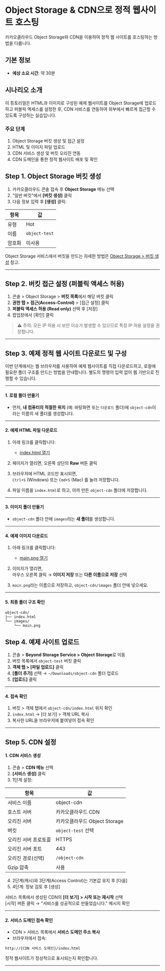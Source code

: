 # Object Storage & CDN으로 정적 웹사이트 호스팅

카카오클라우드 Object Storage와 CDN을 이용하여 정적 웹 사이트를 호스팅하는 방법을 다룹니다.


## 기본 정보
- **예상 소요 시간**: 약 30분


## 시나리오 소개

이 튜토리얼은 HTML과 이미지로 구성된 예제 웹사이트를 Object Storage에 업로드하고 퍼블릭 액세스를 설정한 후, CDN 서비스를 연동하여 외부에서 빠르게 접근할 수 있도록 구성하는 실습입니다.

### 주요 단계

1. Object Storage 버킷 생성 및 접근 설정  
2. HTML 및 이미지 파일 업로드  
3. CDN 서비스 생성 및 버킷 오리진 연동  
4. CDN 도메인을 통한 정적 웹사이트 배포 및 확인


## Step 1. Object Storage 버킷 생성

1. 카카오클라우드 콘솔 접속 후 **Object Storage** 메뉴 선택  
2. "일반 버킷"에서 **[버킷 생성]** 클릭  
3. 다음 정보 입력 후 **[생성]** 클릭:

| 항목   | 값              |
|--------|-----------------|
| 유형   | Hot             |
| 이름   | `object-test`  |
| 암호화 | 미사용          |

Object Storage 서비스에서 버킷을 만드는 자세한 방법은 [Object Storage > 버킷 생성](https://docs.kakaocloud.com/service/bss/object-storage/how-to-guides/object-storage-manage-bucket#create-bucket) 참고.

---

## Step 2. 버킷 접근 설정 (퍼블릭 액세스 허용)

1. 콘솔 > Object Storage > **버킷 목록**에서 해당 버킷 클릭  
2. **권한 탭 > 접근(Access-Control)** > [접근 설정] 클릭  
3. **퍼블릭 액세스 허용 (Read only)** 선택 후 [저장]  
4. 팝업창에서 [확인] 클릭

> ⚠️ 주의: 모든 IP 허용 시 보안 이슈가 발생할 수 있으므로 특정 IP 허용 설정을 권장합니다.

---

## Step 3. 예제 정적 웹 사이트 다운로드 및 구성

이번 단계에서는 웹 브라우저를 사용하여 예제 웹사이트를 직접 다운로드하고, 로컬에 필요한 폴더 구조를 만드는 방법을 안내합니다. 별도의 명령어 입력 없이 웹 기반으로 진행할 수 있습니다.

---

#### 1. 로컬 폴더 만들기

- 먼저, **내 컴퓨터의 적절한 위치** (예: 바탕화면 또는 `다운로드` 폴더)에
  `object-cdn`이라는 이름의 새 폴더를 생성합니다.

---

#### 2. 예제 HTML 파일 다운로드

1. 아래 링크를 클릭합니다:  
   - [index.html 열기](https://github.com/kakaocloud-edu/tutorial/blob/main/Section%20Demo%20%26%20Lab/object-cdn/index.html)

2. 페이지가 열리면, 오른쪽 상단의 **Raw** 버튼 클릭
3. 브라우저에 HTML 코드만 표시되면,  
   `Ctrl+S` (Windows) 또는 `Cmd+S` (Mac) 를 눌러 저장합니다.

4. 파일 이름을 `index.html`로 하고, 아까 만든 `object-cdn` 폴더에 저장합니다.

---

#### 3. 이미지 폴더 만들기

- `object-cdn` 폴더 안에 `images`라는 **새 폴더**를 생성합니다.

---

#### 4. 예제 이미지 다운로드

1. 아래 링크를 클릭합니다:  
   - [main.png 열기](https://github.com/kakaocloud-edu/tutorial/blob/main/Section%20Demo%20%26%20Lab/object-cdn/images/main.png)

2. 이미지가 열리면,  
   마우스 오른쪽 클릭 → **이미지 저장** 또는 **다른 이름으로 저장** 선택

3. `main.png`라는 이름으로 저장하고, `object-cdn/images` 폴더 안에 넣으세요.

---

#### 5. 최종 폴더 구조 확인
```
object-cdn/
├── index.html
└── images/
    └── main.png
```


## Step 4. 예제 사이트 업로드

1. 콘솔 > **Beyond Storage Service > Object Storage**로 이동  
2. 버킷 목록에서 `object-test` 버킷 클릭  
3. **객체 탭 > [파일 업로드]** 클릭  
4. **[폴더 추가]** 선택 → `~/Downloads/object-cdn` 폴더 업로드  
5. **[업로드]** 클릭

---

#### 4. 접속 확인

1. 버킷 > 객체 탭에서 `object-cdn/index.html` 위치 확인  
2. `index.html` → [더 보기] > 객체 URL 복사  
3. 복사한 URL을 브라우저에 붙여넣어 접속 확인

---

## Step 5. CDN 설정

#### 1. CDN 서비스 생성

1. 콘솔 > **CDN 메뉴** 선택  
2. **[서비스 생성]** 클릭  
3. 1단계 설정:

| 항목                 | 값                  |
|----------------------|---------------------|
| 서비스 이름          | object-cdn        |
| 호스트 서버          | 카카오클라우드 CDN              |
| 오리진 서버          | 카카오클라우드 Object Storage   |
| 버킷               | `object-test` 선택 |
| 오리진 서버 프로토콜 | HTTPS               |
| 오리진 서버 포트     | 443                 |
| 오리진 경로(선택)    | `/object-cdn`       |
| Gzip 압축            | 사용                |

4. 2단계(캐시)와 3단계(Access Control)는 기본값 유지 후 [다음]  
5. 4단계: 정보 검토 후 [생성]

서비스 목록에서 생성된 CDN의 **[더 보기] > 시작 또는 재시작** 선택  
[시작] 버튼 클릭 → "서비스를 성공적으로 만들었습니다." 메시지 확인

---

#### 2. 서비스 도메인 접속 확인

- CDN > 서비스 목록에서 **서비스 도메인 주소 복사**
- 브라우저에서 접속:

```
http://{CDN 서비스 도메인}/index.html
```

정적 웹사이트가 정상적으로 표시되는지 확인합니다.

---